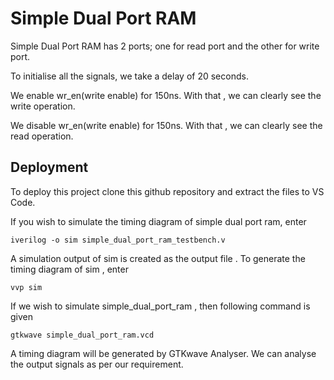 
# Simple Dual Port RAM 

Simple Dual Port RAM has 2 ports; one for read port and the other for write port. 

 To initialise all the signals, we take a delay of 20 seconds.
 
We enable wr_en(write enable) for 150ns. With that , we can clearly see the write operation.

We disable wr_en(write enable) for 150ns. With that , we can clearly see the read operation.  

## Deployment

To deploy this project clone this github repository and extract the files to VS Code. 

If you wish to simulate the timing diagram of simple dual port ram, enter 
```
iverilog -o sim simple_dual_port_ram_testbench.v
```
A simulation output of sim is created as the output file . To generate the timing diagram of sim , enter 
```
vvp sim
```

If we wish to simulate simple_dual_port_ram , then following command is given
```
gtkwave simple_dual_port_ram.vcd
```
A timing diagram will be generated by GTKwave Analyser. We can analyse the output signals as per our requirement. 